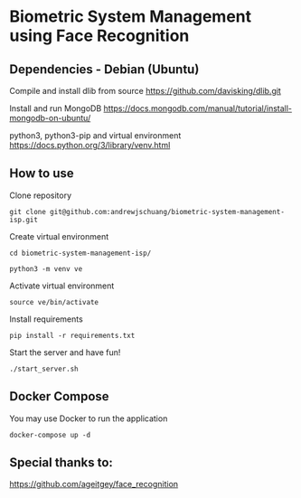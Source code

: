 # Biometric System Management using Face Recognition

## Dependencies - Debian (Ubuntu)

Compile and install dlib from source
https://github.com/davisking/dlib.git

Install and run MongoDB
https://docs.mongodb.com/manual/tutorial/install-mongodb-on-ubuntu/

python3, python3-pip and virtual environment
https://docs.python.org/3/library/venv.html

## How to use

Clone repository

`git clone git@github.com:andrewjschuang/biometric-system-management-isp.git`

Create virtual environment

`cd biometric-system-management-isp/`

`python3 -m venv ve`

Activate virtual environment

`source ve/bin/activate`

Install requirements

`pip install -r requirements.txt`

Start the server and have fun!

`./start_server.sh`

## Docker Compose
You may use Docker to run the application

`docker-compose up -d`

## Special thanks to:
https://github.com/ageitgey/face_recognition
